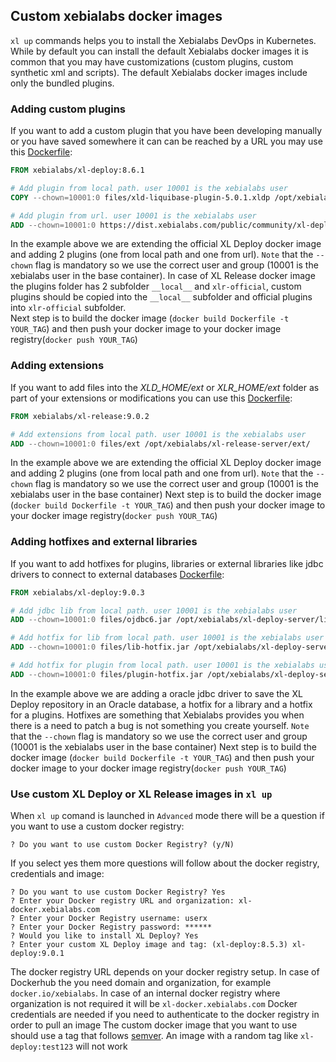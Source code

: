 ## Custom xebialabs docker images

`xl up` commands helps you to install the Xebialabs DevOps in Kubernetes. While by default you can install the default Xebialabs docker images it is common 
that you may have customizations (custom plugins, custom synthetic xml and scripts). The default Xebialabs docker images include only the bundled plugins.

### Adding custom plugins

If you want to add a custom plugin that you have been developing manually or you have saved somewhere it can can be reached by a URL you may use this [Dockerfile](plugins/Dockerfile):

```dockerfile
FROM xebialabs/xl-deploy:8.6.1

# Add plugin from local path. user 10001 is the xebialabs user
COPY --chown=10001:0 files/xld-liquibase-plugin-5.0.1.xldp /opt/xebialabs/xl-deploy-server/default-plugins/

# Add plugin from url. user 10001 is the xebialabs user
ADD --chown=10001:0 https://dist.xebialabs.com/public/community/xl-deploy/command2-plugin/3.9.1-1/command2-plugin-3.9.1-1.jar /opt/xebialabs/xl-deploy-server/default-plugins/

``` 

In the example above we are extending the  official XL Deploy docker image and adding 2 plugins (one from local path and one from url). `Note` that the `--chown` flag is mandatory so we  use the correct user and group (10001 is the xebialabs user in the base container). In case of XL Release docker image the plugins folder has 2 subfolder ``__local__`` and ``xlr-official``, custom plugins should be copied into the ``__local__`` subfolder and official plugins into ``xlr-official`` subfolder.  
Next step is to build the docker image (`docker build Dockerfile -t YOUR_TAG`) and then push your docker image to your docker image registry(`docker push YOUR_TAG`)

### Adding extensions

If you want to add files into the *XLD_HOME/ext* or *XLR_HOME/ext* folder as part of your extensions or modifications you can use this  [Dockerfile](extensions/Dockerfile):

```dockerfile
FROM xebialabs/xl-release:9.0.2

# Add extensions from local path. user 10001 is the xebialabs user
ADD --chown=10001:0 files/ext /opt/xebialabs/xl-release-server/ext/
``` 

In the example above we are extending the  official XL Deploy docker image and adding 2 plugins (one from local path and one from url). `Note` that the `--chown` flag is mandatory so we  use the correct user and group (10001 is the xebialabs user in the base container)
Next step is to build the docker image (`docker build Dockerfile -t YOUR_TAG`) and then push your docker image to your docker image registry(`docker push YOUR_TAG`)

### Adding hotfixes and external libraries 

If you want to add hotfixes for plugins, libraries or external libraries like jdbc drivers to connect to external databases  [Dockerfile](lib-hotfix/Dockerfile):

```dockerfile
FROM xebialabs/xl-deploy:9.0.3

# Add jdbc lib from local path. user 10001 is the xebialabs user
ADD --chown=10001:0 files/ojdbc6.jar /opt/xebialabs/xl-deploy-server/lib/

# Add hotfix for lib from local path. user 10001 is the xebialabs user
ADD --chown=10001:0 files/lib-hotfix.jar /opt/xebialabs/xl-deploy-server/hotfix/lib/

# Add hotfix for plugin from local path. user 10001 is the xebialabs user
ADD --chown=10001:0 files/plugin-hotfix.jar /opt/xebialabs/xl-deploy-server/hotfix/plugins/
``` 

In the example above we are adding a oracle jdbc driver to save the XL Deploy repository in an Oracle database, a hotfix for a library and a hotfix for a plugins. Hotfixes are something that Xebialabs provides you when there is a need to patch a bug is not something you create yourself. `Note` that the `--chown` flag is mandatory so we  use the correct user and group (10001 is the xebialabs user in the base container)
Next step is to build the docker image (`docker build Dockerfile -t YOUR_TAG`) and then push your docker image to your docker image registry(`docker push YOUR_TAG`)


### Use custom XL Deploy or XL Release images in `xl up` 

When `xl up` comand is launched in `Advanced` mode there will be a question if you want to use a custom docker registry:

```$xslt
? Do you want to use custom Docker Registry? (y/N)
```

If you select yes them more questions will follow about the docker registry, credentials and image:

```$xslt
? Do you want to use custom Docker Registry? Yes
? Enter your Docker registry URL and organization: xl-docker.xebialabs.com
? Enter your Docker Registry username: userx
? Enter your Docker Registry password: ******
? Would you like to install XL Deploy? Yes
? Enter your custom XL Deploy image and tag: (xl-deploy:8.5.3) xl-deploy:9.0.1
```

The docker registry URL depends on your docker registry setup. In case of Dockerhub the you need domain and organization, for example `docker.io/xebialabs`. In case of an internal docker registry where organization is not required it  will be `xl-docker.xebialabs.com`
Docker credentials are needed if you need to authenticate to the docker registry in order to pull an image
The custom docker image that you want to use should use a tag that follows [semver](https://semver.org/). An image with a random tag like `xl-deploy:test123` will not work
